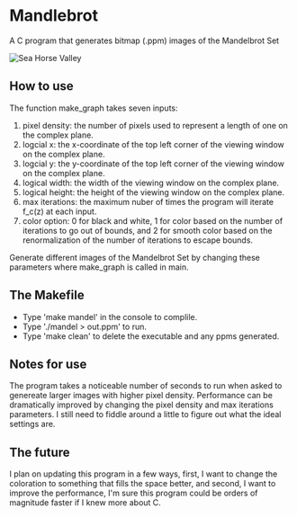 # Mandlebrot
A C program that generates bitmap (.ppm) images of the Mandelbrot Set

![Sea Horse Valley](https://github.com/rabisnath/Mandelbrot/tree/master/Scrapbook/seahorse_valley2.png)

## How to use
The function make_graph takes seven inputs:
1) pixel density: the number of pixels used to represent a length of one on the complex plane.
2) logcial x: the x-coordinate of the top left corner of the viewing window on the complex plane. 
3) logcial y: the y-coordinate of the top left corner of the viewing window on the complex plane.
4) logical width: the width of the viewing window on the complex plane.
5) logical height: the height of the viewing window on the complex plane.
6) max iterations: the maximum nuber of times the program will iterate f_c(z) at each input.
7) color option: 0 for black and white, 1 for color based on the number of iterations to go out of bounds, and 2 for smooth color based on the renormalization of the number of iterations to escape bounds.

Generate different images of the Mandelbrot Set by changing these parameters where make_graph is called in main.

## The Makefile
- Type 'make mandel' in the console to complile.
- Type './mandel > out.ppm' to run.
- Type 'make clean' to delete the executable and any ppms generated.

## Notes for use
The program takes a noticeable number of seconds to run when asked to genereate larger images with higher pixel density. Performance can be dramatically improved by changing the pixel density and max iterations parameters. I still need to fiddle around a little to figure out what the ideal settings are.

## The future
I plan on updating this program in a few ways, first, I want to change the coloration to something that fills the space better, and second, I want to improve the performance, I'm sure this program could be orders of magnitude faster if I knew more about C.